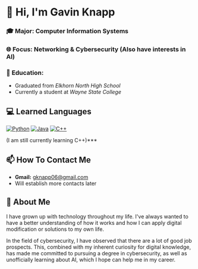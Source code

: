 # 👋 Hi, I'm Gavin Knapp

### 🎓 **Major:** Computer Information Systems  
### 🌐 **Focus:** Networking & Cybersecurity (Also have interests in AI)
### 🏫 **Education:**
- Graduated from *Elkhorn North High School*
- Currently a student at *Wayne State College*

## 💻 Learned Languages
[![Python](https://img.shields.io/badge/Python-3776AB?logo=python&logoColor=fff)](#)
[![Java](https://img.shields.io/badge/Java-%23ED8B00.svg?logo=openjdk&logoColor=white)](#)
[![C++](https://img.shields.io/badge/C++-%2300599C.svg?logo=c%2B%2B&logoColor=white)](#)

(I am still currently learning C++)***

## 📫 How To Contact Me 
- **Gmail:** gknapp06@gmail.com
- Will establish more contacts later

## 📜 About Me
I have grown up with technology throughout my life. 
I've always wanted to have a better understanding of how it works and 
how I can apply digital modification or solutions to my own life.

In the field of cybersecurity, I have observed that there are a lot of good job prospects. 
This, combined with my inherent curiosity for digital knowledge, has made
me committed to pursuing a degree in cybersecurity, as well as unofficially learning
about AI, which I hope can help me in my career. 